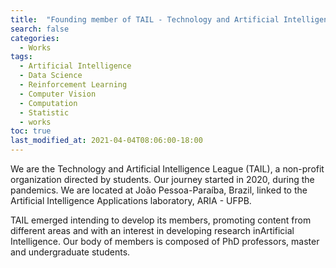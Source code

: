 ```yaml
---
title:  "Founding member of TAIL - Technology and Artificial Intelligence League, director of mathematics - 2020"
search: false
categories: 
  - Works
tags:
  - Artificial Intelligence
  - Data Science
  - Reinforcement Learning
  - Computer Vision
  - Computation
  - Statistic
  - works
toc: true
last_modified_at: 2021-04-04T08:06:00-18:00
---
```


We are the Technology and Artificial Intelligence League (TAIL), a non-profit organization directed by students. Our journey started in 2020, during the pandemics. We are located at João Pessoa-Paraíba, Brazil, linked to the Artificial Intelligence Applications laboratory, ARIA - UFPB.

TAIL emerged intending to develop its members, promoting content from different areas and with an interest in developing research in ​​Artificial Intelligence. Our body of members is composed of PhD professors, master and undergraduate students.